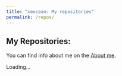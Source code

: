 ```yaml
---
title: "xeocean: My repositories"
permalink: /repos/
---
```


<head>
  <style>
    #pagination {
      text-align: center;
    }

    #pagination button {
      border: none;
      padding: 10px 20px;
      background-color: #f0f0f0;
      cursor: pointer;
    }

    #pagination button.active {
      background-color: #44aba6;
      color: white;
    }
  </style>
</head>

## My Repositories:

You can find info about me on the [About me](/).

<div id="repos">
  Loading...
</div>

<div id="pagination"></div>

<script src="/fetch_repos.js"></script>
